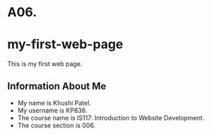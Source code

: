 # A06.


<html lang="en">
<head>
  <meta charset="UTF-8">
  <title>my first web page</title>
</head>
<body>
   <h1> my-first-web-page</h1>
   <p>This is my first web page.</p>
   <h2> Information About Me</h2>
   <ul>
     <li> My name is Khushi Patel.</li>
     <li> My username is KP836.</li>
     <li> The course name is IS117: Introduction to Website Development.</li>
     <li> The course section is 006.</li>
   </ul>
</body>
</html>

